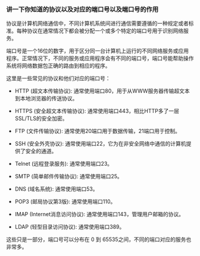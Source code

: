 ### 讲一下你知道的协议以及对应的端口号以及端口号的作用

协议是计算机网络通信中，不同计算机系统间进行通信需要遵循的一种规定或者标准。每种协议在通常情况下都会被分配一个或多个特定的端口号用于识别网络服务。

端口号是一个16位的数字，用于区分同一台计算机上运行的不同网络服务或应用程序。正常情况下，不同的服务或应用程序会有不同的端口号，端口号能帮助操作系统将网络数据包正确的路由到相应的程序。

这里是一些常见的协议和他们对应的端口号：

- HTTP (超文本传输协议): 通常使用端口80，用于从WWW服务器传输超文本到本地浏览器的传送协议。

- HTTPS (安全超文本传输协议): 通常使用端口443，相比HTTP多了一层SSL/TLS的安全加密。

- FTP (文件传输协议): 通常使用20端口用于数据传输，21端口用于控制。

- SSH (安全外壳协议): 通常使用端口22，它为在非安全网络中通信的计算机提供了安全的通道。

- Telnet (远程登录服务): 通常使用端口23。

- SMTP (简单邮件传输协议): 通常使用端口25。

- DNS (域名系统): 通常使用端口53。

- POP3 (邮局协议第3版): 通常使用端口110。

- IMAP (Internet消息访问协议): 通常使用端口143，管理用户邮箱的协议。

- LDAP (轻型目录访问协议): 通常使用端口389。

这些只是一部分，端口号可以分布在 0 到 65535之间，不同的端口对应的服务也非常多。